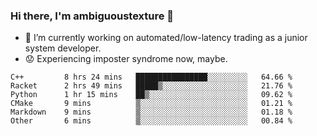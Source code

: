 ### Hi there, I'm ambiguoustexture 👋

<!--
**ambiguoustexture/ambiguoustexture** is a ✨ _special_ ✨ repository because its `README.md` (this file) appears on your GitHub profile.

Here are some ideas to get you started:
-->
- 🔭 I’m currently working on automated/low-latency trading as a junior system developer.
- :worried: Experiencing imposter syndrome now, maybe.

<!--START_SECTION:waka-->

```text
C++         8 hrs 24 mins   ████████████████░░░░░░░░░   64.66 %
Racket      2 hrs 49 mins   █████▒░░░░░░░░░░░░░░░░░░░   21.76 %
Python      1 hr 15 mins    ██▒░░░░░░░░░░░░░░░░░░░░░░   09.62 %
CMake       9 mins          ▒░░░░░░░░░░░░░░░░░░░░░░░░   01.21 %
Markdown    9 mins          ▒░░░░░░░░░░░░░░░░░░░░░░░░   01.18 %
Other       6 mins          ▒░░░░░░░░░░░░░░░░░░░░░░░░   00.84 %
```

<!--END_SECTION:waka-->
